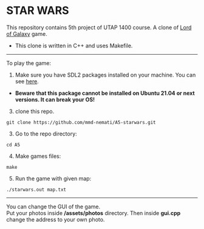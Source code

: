 # STAR WARS

This repository contains 5th project of UTAP 1400 course. A clone of [Lord of Galaxy](https://gameforge.com/en-US/littlegames/lord-of-galaxy/) game.

- This clone is written in C++ and uses Makefile.
___
To play the game:
1. Make sure you have SDL2 packages installed on your machine. You can see [here](https://github.com/UTAP/RSDL/wiki/Installation).
- **Beware that this package cannot be installed on Ubuntu 21.04 or next versions. It can break your OS!**
3. clone this repo.
```
git clone https://github.com/mmd-nemati/A5-starwars.git
```
3. Go to the repo directory:
```
cd A5
```

4. Make games files:
```
make
```
5. Run the game with given map:
```
./starwars.out map.txt
```
___
You can change the GUI of the game. 
<br> Put your photos inside **/assets/photos** directory. Then inside **gui.cpp** change the address to your own photo. 
